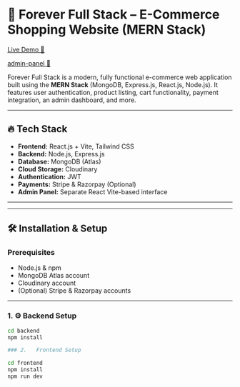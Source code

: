 # 🛒 Forever Full Stack – E-Commerce Shopping Website (MERN Stack)

[Live Demo 🚀](https://forever-full-stack1.netlify.app)


[admin-panel 🚀](https://admin-forever1.netlify.app/)

Forever Full Stack is a modern, fully functional e-commerce web application built using the **MERN Stack** (MongoDB, Express.js, React.js, Node.js). It features user authentication, product listing, cart functionality, payment integration, an admin dashboard, and more.

---

## 🔥 Tech Stack

- **Frontend:** React.js + Vite, Tailwind CSS
- **Backend:** Node.js, Express.js
- **Database:** MongoDB (Atlas)
- **Cloud Storage:** Cloudinary
- **Authentication:** JWT
- **Payments:** Stripe & Razorpay (Optional)
- **Admin Panel:** Separate React Vite-based interface

---


---

## 🛠️ Installation & Setup

### Prerequisites

- Node.js & npm
- MongoDB Atlas account
- Cloudinary account
- (Optional) Stripe & Razorpay accounts

---

### 1. ⚙️ Backend Setup

```bash
cd backend
npm install

### 2.   Frontend Setup

cd frontend
npm install
npm run dev


